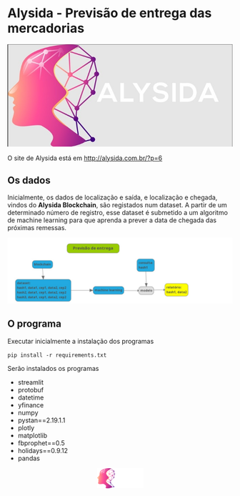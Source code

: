# Alysida - Previsão de entrega das mercadorias

![Alysyda](alysida.jpg)

O site de Alysida está em http://alysida.com.br/?p=6

## Os dados

Inicialmente, os dados de localização e saída, e localização e chegada, vindos do **Alysida Blockchain**, são registados num dataset. 
A partir de um determinado número de registro, esse dataset é submetido a um algoritmo de machine learning para que aprenda a prever a data de chegada das próximas remessas.

![previsa](previsa.jpg)

## O programa

Executar inicialmente a instalação dos programas

```
pip install -r requirements.txt

```
Serão instalados os programas

- streamlit
- protobuf
- datetime
- yfinance
- numpy
- pystan==2.19.1.1
- plotly
- matplotlib
- fbprophet==0.5
- holidays==0.9.12
- pandas

<p align="center">
  <img src="cropped-ALYSIDA-1.png">
</p>
